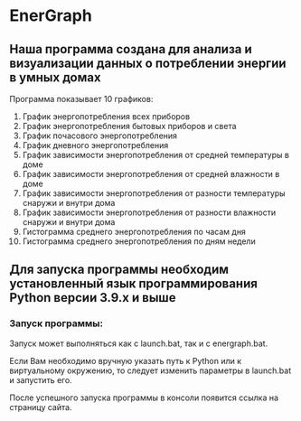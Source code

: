 # EnerGraph

## Наша программа создана для анализа и визуализации данных о потреблении энергии в умных домах
Программа показывает 10 графиков:
1. График энергопотребления всех приборов
2. График энергопотребления бытовых приборов и света
3. График почасового энергопотребления
4. График дневного энергопотребления
5. График зависимости энергопотребления от средней температуры в доме
6. График зависимости энергопотребления от средней влажности в доме
7. График зависимости энергопотребления от разности температуры снаружи и внутри дома
8. График зависимости энергопотребления от разности влажности снаружи и внутри дома
9. Гистограмма среднего энергопотребления по часам дня
10. Гистограмма среднего энергопотребления по дням недели

## Для запуска программы необходим установленный язык программирования Python версии 3.9.x и выше 

### Запуск программы:
Запуск может выполняться как с launch.bat, так и с energraph.bat.

Если Вам необходимо вручную указать путь к Python или к виртуальному окружению, 
то следует изменить параметры в launch.bat и запустить его.

После успешного запуска программы в консоли появится ссылка на страницу сайта.
